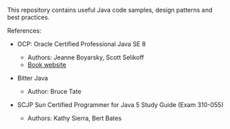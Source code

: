 This repository contains useful Java code samples, design patterns and best practices.

References:
* OCP: Oracle Certified Professional Java SE 8 
  * Authors: Jeanne Boyarsky, Scott Selikoff
  * [Book website](https://www.selikoff.net/java-ocp-8-programmer-ii-study-guide/)

* Bitter Java
  * Author: Bruce Tate

* SCJP Sun Certified Programmer for Java 5 Study Guide (Exam 310-055)
  * Authors: Kathy Sierra, Bert Bates


